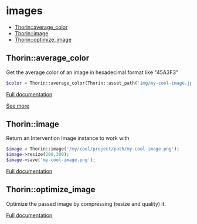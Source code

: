 # images

- [Thorin::average_color](#Thorin::average_color)
- [Thorin::image](#Thorin::image)
- [Thorin::optimize_image](#Thorin::optimize_image)
## Thorin::average_color
Get the average color of an image in hexadecimal format like "45A3F3"
```php
$color = Thorin::average_color(Thorin::asset_path('img/my-cool-image.jpg'));
```

[Full documentation](/doc/src/functions/images/t_average_color.md)

[See more](https://github.com/ksubileau/color-thief-php)

## Thorin::image
Return an Intervention Image instance to work with
```php
$image = Thorin::image('/my/cool/project/path/my-cool-image.png');
$image->resize(200,300);
$image->save('my-cool-image.png');
```

[Full documentation](/doc/src/functions/images/t_image.md)

## Thorin::optimize_image
Optimize the passed image by compressing (resize and quality) it.

[Full documentation](/doc/src/functions/images/t_optimize_image.md)
